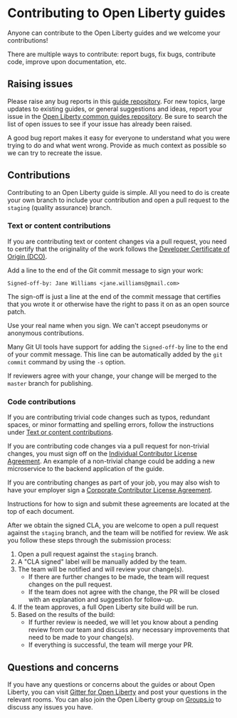 # Contributing to Open Liberty guides

Anyone can contribute to the Open Liberty guides and we welcome your contributions!

There are multiple ways to contribute: report bugs, fix bugs, contribute code, improve upon documentation, etc.

## Raising issues

Please raise any bug reports in this [guide repository](../../issues). For new topics, large updates to existing guides, or general suggestions and ideas, report your issue in the [Open Liberty common guides repository](https://github.com/OpenLiberty/guides-common/issues). Be sure to search the list of open issues to see if your issue has already been raised.

A good bug report makes it easy for everyone to understand what you were trying to do and what went wrong. Provide as much context as possible so we can try to recreate the issue.

## Contributions 

Contributing to an Open Liberty guide is simple. All you need to do is create your own branch to include your contribution and open a pull request to the `staging` (quality assurance) branch.

### Text or content contributions

If you are contributing text or content changes via a pull request, you need to certify that the originality of the work follows the [Developer Certificate of Origin (DCO)](https://developercertificate.org).

Add a line to the end of the Git commit message to sign your work:

```
Signed-off-by: Jane Williams <jane.williams@gmail.com>
```

The sign-off is just a line at the end of the commit message that certifies that you wrote it or otherwise have the right to pass it on as an open source patch.

Use your real name when you sign. We can't accept pseudonyms or anonymous contributions.

Many Git UI tools have support for adding the `Signed-off-by` line to the end of your commit message. This line can be automatically added by the `git commit` command by using the `-s` option.

If reviewers agree with your change, your change will be merged to the `master` branch for publishing.

### Code contributions

If you are contributing trivial code changes such as typos, redundant spaces, or minor formatting and spelling errors, follow the instructions under [Text or content contributions](./CONTRIBUTING.md#text-or-content-contributions).

If you are contributing code changes via a pull request for non-trivial changes, you must sign off on the [Individual Contributor License Agreement](https://github.com/OpenLiberty/open-liberty/blob/master/cla/open-liberty-cla-individual.pdf). An example of a non-trivial change could be adding a new
microservice to the backend application of the guide.

If you are contributing changes as part of your job, you may also wish to have your employer sign a [Corporate Contributor License Agreement](https://github.com/OpenLiberty/open-liberty/blob/master/cla/open-liberty-cla-corporate.pdf).

Instructions for how to sign and submit these agreements are located at the top of each document.

After we obtain the signed CLA, you are welcome to open a pull request against the `staging` branch, and the team will be notified for review. We ask you follow these steps through the submission process:

1. Open a pull request against the `staging` branch.
2. A "CLA signed" label will be manually added by the team.
3. The team will be notified and will review your change(s). 
    - If there are further changes to be made, the team will request changes on the pull request. 
    - If the team does not agree with the change, the PR will be closed with an explanation and suggestion for follow-up.
4. If the team approves, a full Open Liberty site build will be run.
5. Based on the results of the build:
    - If further review is needed, we will let you know about a pending review from our team and discuss any necessary improvements that need to be made to your change(s).
    - If everything is successful, the team will merge your PR.

## Questions and concerns

If you have any questions or concerns about the guides or about Open Liberty, you can visit [Gitter for Open Liberty](https://gitter.im/OpenLiberty/) and post your questions in the relevant rooms. You can also join the Open Liberty group on [Groups.io](https://groups.io/g/openliberty) to discuss any issues you have.

